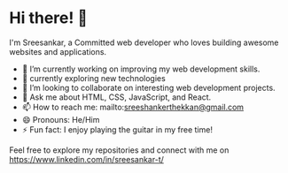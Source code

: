 # Hi there! 👋

I'm Sreesankar, a Committed web developer who loves building awesome websites and applications.

- 🔭 I’m currently working on improving my web development skills.
- 🌱 currently exploring new technologies
- 👯 I’m looking to collaborate on interesting web development projects.
- 💬 Ask me about HTML, CSS, JavaScript, and React.
- 📫 How to reach me: mailto:sreeshankerthekkan@gmail.com
- 😄 Pronouns: He/Him
- ⚡ Fun fact: I enjoy playing the guitar in my free time!

Feel free to explore my repositories and connect with me on https://www.linkedin.com/in/sreesankar-t/



<!---
Sreesankar-t/Sreesankar-t is a ✨ special ✨ repository because its `README.md` (this file) appears on your GitHub profile.
You can click the Preview link to take a look at your changes.
--->
